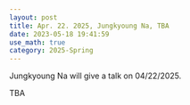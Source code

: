 ```yaml
---
layout: post
title: Apr. 22. 2025, Jungkyoung Na, TBA
date: 2023-05-18 19:41:59
use_math: true
category: 2025-Spring
---
```

 
Jungkyoung Na will give a talk on 04/22/2025.

TBA
